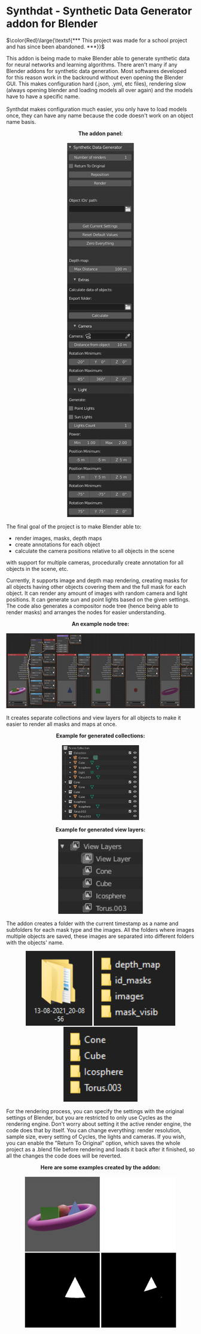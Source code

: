 # Synthdat - Synthetic Data Generator addon for Blender

$\color{Red}\large{\textsf{*** This project was made for a school project and has since been abandoned. ***}}$

This addon is being made to make Blender able to generate synthetic data for neural networks and learning algorithms. There aren't many if any Blender addons for synthetic data generation. Most softwares developed for this reason work in the backround without even opening the Blender GUI. This makes configuration hard (.json, .yml, etc files), rendering slow (always opening blender and loading models all over again) and the models have to have a specific name.
<br><br>
Synthdat makes configuration much easier, you only have to load models once, they can have any name because the code doesn't work on an object name basis.

<p align="center">
  <b>The addon panel:</b>
  <br><br>
  <img src="https://github.com/SnarkyGoblin092/Synthdat/blob/main/img/addon.png" height="1000" width="auto">
</p>

The final goal of the project is to make Blender able to:

 - render images, masks, depth maps
 - create annotations for each object
 - calculate the camera positions relative to all objects in the scene

with support for multiple cameras, procedurally create annotation for all objects in the scene, etc. 

Currently, it supports image and depth map rendering, creating masks for all objects having other objects covering them and the full mask for each object. It can render any amount of images with random camera and light positions. It can generate sun and point lights based on the given settings. The code also generates a compositor node tree (hence being able to render masks) and arranges the nodes for easier understanding.

<p align="center">
  <b>An example node tree:</b>
  <br><br>
  <img src="https://github.com/SnarkyGoblin092/Synthdat/blob/main/img/nodes.png" height="200" width="auto">
</p>

It creates separate collections and view layers for all objects to make it easier to render all masks and maps at once.

<p align="center">
  <b>Example for generated collections:</b>
  <br><br>
  <img src="https://github.com/SnarkyGoblin092/Synthdat/blob/main/img/collections.png" height="200" width="auto">
</p>

<p align="center">
  <b>Example for generated view layers:</b>
  <br><br>
  <img src="https://github.com/SnarkyGoblin092/Synthdat/blob/main/img/view_layers.png" height="200" width="auto">
</p>

The addon creates a folder with the current timestamp as a name and subfolders for each mask type and the images. All the folders where images multiple objects are saved, these images are separated into different folders with the objects' name.

<p align="center">
  <img src="https://github.com/SnarkyGoblin092/Synthdat/blob/main/img/timestamp.png" height="200" width="auto">
  <img src="https://github.com/SnarkyGoblin092/Synthdat/blob/main/img/folders.png" height="200" width="auto">
  <img src="https://github.com/SnarkyGoblin092/Synthdat/blob/main/img/folder_per_object.png" height="200" width="auto">
</p>

For the rendering process, you can specify the settings with the original settings of Blender, but you are restricted to only use Cycles as the rendering engine. Don't worry about setting it the active render engine, the code does that by itself. You can change everything: render resolution, sample size, every setting of Cycles, the lights and cameras.
If you wish, you can enable the "Return To Original" option, which saves the whole project as a .blend file before rendering and loads it back after it finished, so all the changes the code does will be reverted.

<p align="center">
  <b>Here are some examples created by the addon:</b>
  <br><br>
  <img src="https://github.com/SnarkyGoblin092/Synthdat/blob/main/img/image.png" height="200" width="auto">
  <img src="https://github.com/SnarkyGoblin092/Synthdat/blob/main/img/depth_map.png" height="200" width="auto">
  <img src="https://github.com/SnarkyGoblin092/Synthdat/blob/main/img/cone_full.png" height="200" width="auto">
  <img src="https://github.com/SnarkyGoblin092/Synthdat/blob/main/img/cone_cut.png" height="200" width="auto">
</p>
